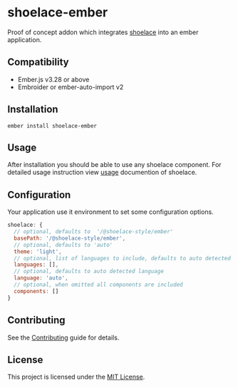 # shoelace-ember

Proof of concept addon which integrates [shoelace](https://shoelace.style/) into an ember application.

## Compatibility

- Ember.js v3.28 or above
- Embroider or ember-auto-import v2

## Installation

```
ember install shoelace-ember
```

## Usage

After installation you should be able to use any shoelace component. For detailed usage instruction view [usage](https://shoelace.style/getting-started/usage) documention of shoelace.

## Configuration

Your application use it environment to set some configuration options.

```js
shoelace: {
  // optional, defaults to  '/@shoelace-style/ember'
  basePath: '/@shoelace-style/ember',
  // optional, defaults to 'auto'
  theme: 'light',
  // optional, list of languages to include, defaults to auto detected language is also included
  languages: [],
  // optional, defaults to auto detected language
  language: 'auto',
  // optional, when omitted all components are included
  components: []
}
```

## Contributing

See the [Contributing](CONTRIBUTING.md) guide for details.

## License

This project is licensed under the [MIT License](LICENSE.md).
